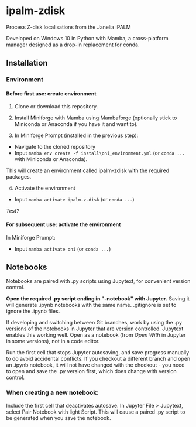 # ipalm-zdisk
Process Z-disk localisations from the Janelia iPALM

Developed on Windows 10 in Python with Mamba, a cross-platform manager designed as a drop-in replacement for conda.

## Installation

### Environment

#### Before first use: create environment

1. Clone or download this repository.

2. Install Miniforge with Mamba using Mambaforge (optionally stick to Miniconda or Anaconda if you have it and want to).

3. In Miniforge Prompt (installed in the previous step):

  * Navigate to the cloned repository
  * Input `mamba env create -f install\oni_environment.yml` (or `conda ...` with Miniconda or Anaconda).

This will create an environment called ipalm-zdisk with the required packages.

4. Activate the environment

  * Input `mamba activate ipalm-z-disk` (or `conda ...`)

*Test?*

#### For subsequent use: activate the environment

In Miniforge Prompt:

* Input `mamba activate oni` (or `conda ...`)

## Notebooks

Notebooks are paired with .py scripts using Jupytext, for convenient version control.

**Open the required .py script ending in "-notebook" with Jupyter.**
Saving it will generate .ipynb notebooks with the same name. .gitignore is set to ignore the .ipynb files.

If developing and switching between Git branches, work by using the .py versions of the notebooks in Jupyter that are version controlled. Jupytext enables this working well. Open as a notebook (from *Open With* in Jupyter in some versions), not in a code editor. 

Run the first cell that stops Jupyter autosaving, and save progress manually to do avoid accidental conflicts. If you checkout a different branch and open an .ipynb notebook, it will not have changed with the checkout - you need to open and save the .py version first, which does change with version control.

### When creating a new notebook:
Include the first cell that deactivates autosave.
In Jupyter File > Jupytext, select Pair Notebook with light Script. This will cause a paired .py script to be generated when you save the notebook.
